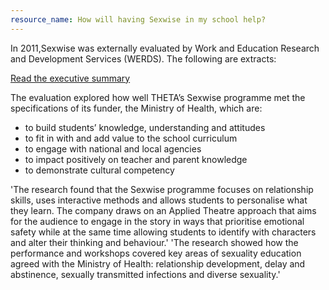 ```yaml
---
resource_name: How will having Sexwise in my school help?
---
```


In 2011,Sexwise was externally evaluated by Work and Education Research and Development Services (WERDS). The following are extracts:

[Read the executive summary](https://www.theta.org.nz/about-us/programme-evaluation/)

The evaluation explored how well THETA’s Sexwise programme met the specifications of its funder, the Ministry of Health, which are:

* to build students’ knowledge, understanding and attitudes
* to fit in with and add value to the school curriculum
* to engage with national and local agencies
* to impact positively on teacher and parent knowledge
* to demonstrate cultural competency

'The research found that the Sexwise programme focuses on relationship skills, uses interactive methods and allows students to personalise what they learn. The company draws on an Applied Theatre approach that aims for the audience to engage in the story in ways that prioritise emotional safety while at the same time allowing students to identify with characters and alter their thinking and behaviour.' 'The research showed how the performance and workshops covered key areas of sexuality education agreed with the Ministry of Health: relationship development, delay and abstinence, sexually transmitted infections and diverse sexuality.'